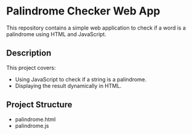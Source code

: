 # Palindrome Checker Web App

This repository contains a simple web application to check if a word is a palindrome using HTML and JavaScript.

## Description

This project covers:
- Using JavaScript to check if a string is a palindrome.
- Displaying the result dynamically in HTML.

## Project Structure

- palindrome.html
- palindrome.js
